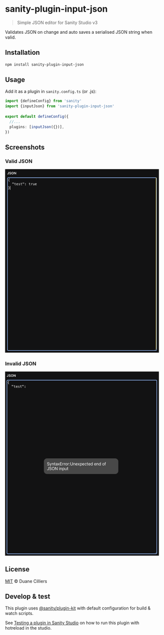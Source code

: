 # sanity-plugin-input-json

> Simple JSON editor for Sanity Studio v3

Validates JSON on change and auto saves a serialised JSON string when valid.

## Installation

```sh
npm install sanity-plugin-input-json
```

## Usage

Add it as a plugin in `sanity.config.ts` (or .js):

```ts
import {defineConfig} from 'sanity'
import {inputJson} from 'sanity-plugin-input-json'

export default defineConfig({
  //...
  plugins: [inputJson({})],
})
```

## Screenshots

### Valid JSON

![screenshot](screenshot-valid.png)

### Invalid JSON

![screenshot](screenshot-invalid.png)

## License

[MIT](LICENSE) © Duane Cilliers

## Develop & test

This plugin uses [@sanity/plugin-kit](https://github.com/sanity-io/plugin-kit)
with default configuration for build & watch scripts.

See [Testing a plugin in Sanity Studio](https://github.com/sanity-io/plugin-kit#testing-a-plugin-in-sanity-studio)
on how to run this plugin with hotreload in the studio.

